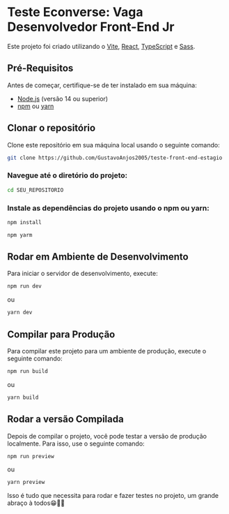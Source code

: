 # Teste Econverse: Vaga Desenvolvedor Front-End Jr

Este projeto foi criado utilizando o [Vite](https://vitejs.dev/), [React](https://reactjs.org/), [TypeScript](https://www.typescriptlang.org/) e [Sass](https://sass-lang.com/).

## Pré-Requisitos

Antes de começar, certifique-se de ter instalado em sua máquina:

- [Node.js](https://nodejs.org/) (versão 14 ou superior)
- [npm](https://www.npmjs.com/) ou [yarn](https://yarnpkg.com/)

## Clonar o repositório

Clone este repositório em sua máquina local usando o seguinte comando:

```bash
git clone https://github.com/GustavoAnjos2005/teste-front-end-estagio

```
### Navegue até o diretório do projeto:

```bash
cd SEU_REPOSITORIO
```
### Instale as dependências do projeto usando o npm ou yarn:

```bash
npm install
```
```bash
npm yarm
```

## Rodar em Ambiente de Desenvolvimento
Para iniciar o servidor de desenvolvimento, execute:

```bash
npm run dev
```
ou
```bash
yarn dev
```

## Compilar para Produção
Para compilar este projeto para um ambiente de produção, execute o seguinte comando:
```bash
npm run build
```
ou
```bash
yarn build
```
## Rodar a versão Compilada
Depois de compilar o projeto, você pode testar a versão de produção localmente. Para isso, use o seguinte comando:
```bash
npm run preview
```
ou
```bash
yarn preview
```

Isso é tudo que necessita para rodar e fazer testes no projeto, um grande abraço à todos😁🙏🏻
